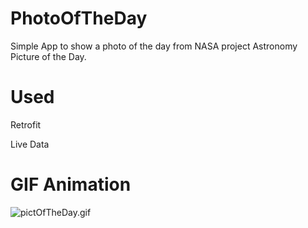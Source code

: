 # PhotoOfTheDay
Simple App to show a photo of the day from NASA project Astronomy Picture of the Day.

# Used
Retrofit

Live Data


# GIF Animation
<img src="https://s8.gifyu.com/images/pictOfTheDay.gif" alt="pictOfTheDay.gif" border="0" />
